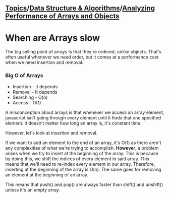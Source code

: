 ## [Topics](../../../topics.md)/[Data Structure & Algorithms](../index.md)/[Analyzing Performance of Arrays and Objects](./index.md)

# When are Arrays slow

The big selling point of arrays is that they're ordered, unlike objects. That's often useful whenever we need order, but it comes at a performance cost when we need insertion and removal.

### Big O of Arrays

- Insertion - It depends
- Removal - It depends
- Searching - O(n)
- Access - O(1)

A misconception about arrays is that whenever we access an array element, javascript isn't going through every element until it finds that one specified element. It doesn't matter how long an array is, it's constant time.

However, let's look at insertion and removal.

If we want to add an element to the end of an array, it's O(1) as there aren't any complexities of what we're trying to accomplish. **However**, a problem arises when we try to insert at the beginning of the array. This is because by doing this, we shift the indices of every element in said array. This means that we'll need to re-index every element in our array. Therefore, inserting at the beginning of the array is O(n). The same goes for removing an element at the beginning of an array.

This means that push() and pop() are always faster than shift() and unshift() unless it's an empty array.

